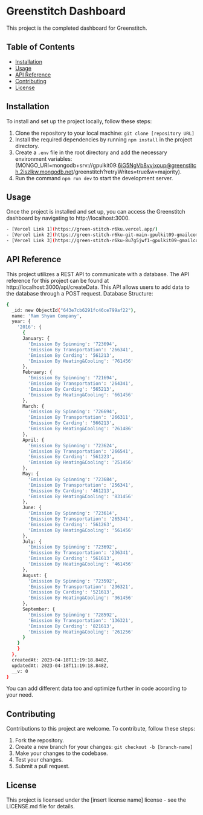 # Greenstitch Dashboard

This project is the completed dashboard for Greenstitch.

## Table of Contents

- [Installation](#installation)
- [Usage](#usage)
- [API Reference](#api-reference)
- [Contributing](#contributing)
- [License](#license)

## Installation

To install and set up the project locally, follow these steps:

1. Clone the repository to your local machine: `git clone [repository URL]`
2. Install the required dependencies by running `npm install` in the project directory.
3. Create a `.env` file in the root directory and add the necessary environment variables: (MONGO_URI=mongodb+srv://gpulkit09:6iG5NgVb8vvjxoup@greenstitch.2iszlkw.mongodb.net/greenstitch?retryWrites=true&w=majority).
4. Run the command `npm run dev` to start the development server.

## Usage

Once the project is installed and set up, you can access the Greenstitch dashboard by navigating to http://localhost:3000.
```bash
- [Vercel Link 1](https://green-stitch-r6ku.vercel.app/)
- [Vercel Link 2](https://green-stitch-r6ku-git-main-gpulkit09-gmailcom.vercel.app/)
- [Vercel Link 3](https://green-stitch-r6ku-8u7g5jwf1-gpulkit09-gmailcom.vercel.app/)
```

## API Reference

This project utilizes a REST API to communicate with a database. The API reference for this project can be found at http://localhost:3000/api/createData. This API allows users to add data to the database through a POST request.
Database Structure:
```bash
{
  _id: new ObjectId("643e7cb6291fc46ce799af22"),
  name: 'Ram Shyam Company',
  year: {
    '2016': {
      {
      January: {
        'Emission By Spinning': '723694',
        'Emission By Transportation': '266341',
        'Emission By Carding': '561213',
        'Emission By Heating&Cooling': '761456'
      },
      February: {
        'Emission By Spinning': '721694',
        'Emission By Transportation': '264341',
        'Emission By Carding': '565213',
        'Emission By Heating&Cooling': '661456'
      },
      March: {
        'Emission By Spinning': '726694',
        'Emission By Transportation': '266311',
        'Emission By Carding': '566213',
        'Emission By Heating&Cooling': '261486'
      },
      April: {
        'Emission By Spinning': '723624',
        'Emission By Transportation': '266541',
        'Emission By Carding': '561223',
        'Emission By Heating&Cooling': '251456'
      },
      May: {
        'Emission By Spinning': '723684',
        'Emission By Transportation': '256341',
        'Emission By Carding': '461213',
        'Emission By Heating&Cooling': '831456'
      },
      June: {
        'Emission By Spinning': '723614',
        'Emission By Transportation': '265341',
        'Emission By Carding': '561263',
        'Emission By Heating&Cooling': '561456'
      },
      July: {
        'Emission By Spinning': '723692',
        'Emission By Transportation': '236341',
        'Emission By Carding': '561613',
        'Emission By Heating&Cooling': '461456'
      },
      August: {
        'Emission By Spinning': '723592',
        'Emission By Transportation': '236321',
        'Emission By Carding': '521613',
        'Emission By Heating&Cooling': '361456'
      },
      September: {
        'Emission By Spinning': '728592',
        'Emission By Transportation': '136321',
        'Emission By Carding': '821613',
        'Emission By Heating&Cooling': '261256'
      }
    }
    }
  },
  createdAt: 2023-04-18T11:19:18.848Z,
  updatedAt: 2023-04-18T11:19:18.848Z,
  __v: 0
}
```
You can add different data too and optimize further in code according to your need.

## Contributing

Contributions to this project are welcome. To contribute, follow these steps:

1. Fork the repository.
2. Create a new branch for your changes: `git checkout -b [branch-name]`
3. Make your changes to the codebase.
4. Test your changes.
5. Submit a pull request.

## License

This project is licensed under the [insert license name] license - see the LICENSE.md file for details.
